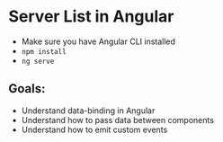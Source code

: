 # Server List in Angular

- Make sure you have Angular CLI installed
- `npm install`
- `ng serve`

## Goals:

- Understand data-binding in Angular
- Understand how to pass data between components
- Understand how to emit custom events
